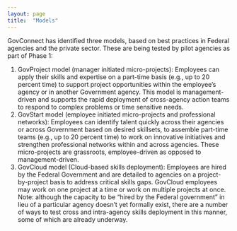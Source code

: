 ```yaml
---
layout: page
title:  "Models"
---
```


GovConnect has identified three models, based on best practices in Federal agencies and the private
sector. These are being tested by pilot agencies as part of Phase 1:

1. GovProject model (manager initiated micro-projects): Employees can apply their skills
and expertise on a part-time basis (e.g., up to 20 percent time) to support project
opportunities within the employee’s agency or in another Government agency. This model
is management-driven and supports the rapid deployment of cross-agency action teams to
respond to complex problems or time sensitive needs.
2. GovStart model (employee initiated micro-projects and professional networks):
Employees can identify talent quickly across their agencies or across Government based on
desired skillsets, to assemble part-time teams (e.g., up to 20 percent time) to work on
innovative initiatives and strengthen professional networks within and across agencies.
These micro-projects are grassroots, employee-driven as opposed to management-driven.
3. GovCloud model (Cloud-based skills deployment): Employees are hired by the Federal
Government and are detailed to agencies on a project-by-project basis to address critical
skills gaps. GovCloud employees may work on one project at a time or work on multiple
projects at once. Note: although the capacity to be “hired by the Federal government” in
lieu of a particular agency doesn’t yet formally exist, there are a number of ways to test
cross and intra-agency skills deployment in this manner, some of which are already
underway.
